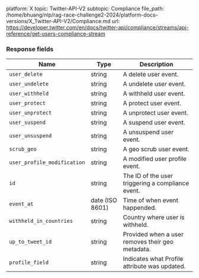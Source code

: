 platform: X
topic: Twitter-API-V2
subtopic: Compliance
file_path: /home/bhuang/nlp/rag-race-challenge2-2024/platform-docs-versions/X_Twitter-API-V2/Compliance.md
url: https://developer.twitter.com/en/docs/twitter-api/compliance/streams/api-reference/get-users-compliance-stream

### Response fields

| Name | Type | Description |
| --- | --- | --- |
| `user_delete` | string | A delete user event. |
| `user_undelete` | string | A undelete user event. |
| `user_withheld` | string | A withheld user event. |
| `user_protect` | string | A protect user event. |
| `user_unprotect` | string | A unprotect user event. |
| `user_suspend` | string | A suspend user event. |
| `user_unsuspend` | string | A unsuspend user event. |
| `scrub_geo` | string | A geo scrub user event. |
| `user_profile_modification` | string | A modified user profile event. |
| `id` | string | The ID of the user triggering a compliance event. |
| `event_at` | date (ISO 8601) | Time of when event happended. |
| `withheld_in_countries` | string | Country where user is withheld. |
| `up_to_tweet_id` | string | Provided when a user removes their geo metadata. |
| `profile_field` | string | Indicates what Profile attribute was updated. |